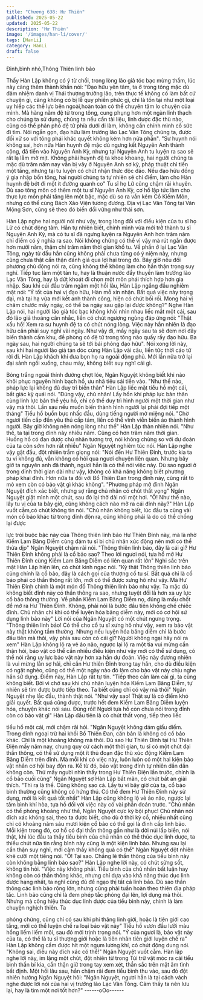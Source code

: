 ```yaml
---
title: "Chương 638: Hư Thiên"
published: 2025-05-22
updated: 2025-05-22
description: 'Hư Thiên'
image: '/images/han-li/cover/'
tags: [HanLi]
category: HanLi
draft: false
---
```


Đỉnh,bình nhỏ,Thông Thiên
linh bảo

Thấy Hàn Lập không có ý từ chối, trong lòng lão giả tóc bạc mừng
thầm, lúc này càng thêm thành khẩn nói:
"Đạo hữu yên tâm, ta ở trong tông mặc dù đảm nhiệm danh vị
Thái thượng trưởng lão, trên thực tế không có làm bất cứ chuyện
gì, càng không có bị lễ quy phiền phức gì, chỉ là tồn tại như một
loại uy hiếp các thế lực bên ngoài,hoàn toàn có thể chuyên tâm lo
chuyện của mình. Mà hàng năm đệ tử trong tông, cung phụng
hơn một ngàn linh thạch cho chúng ta sử dụng, chúng ta nếu cần
tài liệu, linh dược đặc thù nào, cũng có thể phân phó đệ tử phía
dưới đi làm, không cần chính mình cố sức đi tìm. Nói ngắn gọn,
đạo hữu làm trưởng lão Lạc Vân Tông chúng ta, được đối xử so
với tông phái khác quyết không kém hơn nửa phần".
"Sư huynh nói không sai, hơn nữa Hàn huynh đệ mặc dù ngưng
kết Nguyên Anh thành công, đã tiến vào Nguyên Anh Kỳ, nhưng
tại Nguyên Anh tu luyện ra sao sẽ rất lạ lẫm mờ mịt. Không phải
huynh đệ ta khoe khoang, hai người chúng ta mặc dù trăm năm
nay vẫn bị vây ở Nguyên Anh sơ kỳ, pháp thuật chỉ tiến một tầng,
nhưng tại tu luyện có chút nhận thức độc đáo. Nếu đạo hữu đồng
ý gia nhập bổn tông, hai người chúng ta tự nhiên sẽ chỉ điểm, làm
cho Hàn huynh đệ bớt đi một ít đường quanh co" Tu sĩ họ Lữ
cũng chậm rãi khuyên.
Dù sao tông môn có thêm một tu sĩ Nguyên Anh Kỳ, cơ hồ lập tức
làm cho thực lực môn phái tăng lên một bậc, mặc dù so ra vẫn
kém Cổ Kiếm Môn, nhưng có thể cùng Bách Xảo Viện tương
đương. Địa vị Lạc Vân Tông tại Vân Mộng Sơn, cũng sẽ theo đó
biến đổi vững như thái sơn.

Hàn Lập nghe hai người nói như vậy, trong lòng đối với điều kiện
của tu sĩ họ Lữ có chút động tâm. Hắn tự nhiên biết, chính mình
vừa mới trở thành tu sĩ Nguyên Anh Kỳ, mà có tu sĩ đã ngưng
luyện ra Nguyên Anh hơn trăm năm chỉ điểm có ý nghĩa ra sao.
Nói không chừng có thể vì vậy mà rút ngắn được hơn mười năm,
thậm chí trăm năm thời gian khổ tu.
Về phần ở lại Lạc Vân Tông, ngày từ đầu hắn cũng không phải
chưa từng có ý niệm này, nhưng cũng chưa thật cẩn thận đánh
giá qua lợi hại trong đó. Bây giờ nếu đối phương chủ động nói ra,
cũng không thể không làm cho hắn thận trọng suy nghĩ.
Tiếp tục làm một tán tu, hay là thuận nước đẩy thuyền làm trưởng
lão Lạc Vân Tông, hay là dứt khoát đi chọn một môn phái thích
hợp hơn gia nhập.
Sau khi cúi đầu trầm ngâm một hồi lâu, Hàn Lập ngẩng đầu
nghiêm mặt nói:
"Ý tốt của hai vị đạo hữu, Hàn mỗ xin nhận. Bất quá việc này
trọng đại, mà tại hạ vừa mới kết anh thành công, hiện có chút bối
rối. Mong hai vị châm chước mấy ngày, có thể ba ngày sau gặp lại
được không?"
Nghe Hàn Lập nói, hai người lão giả tóc bạc không khỏi nhìn
nhau liếc mắt một cái, sau đó lão giả thoáng cân nhắc, liền có
chút ngượng ngùng đáp ứng nói:
"Thật xấu hổ! Xem ra sư huynh đệ ta có chút nóng lòng. Việc này
hẳn nhiên là đạo hữu cần phải suy nghĩ vài ngày. Như vậy đi, mấy
ngày sau ta sẽ đem nơi đây biến thành cấm khu, đề phòng có đệ
tử trong tông nào quấy rầy đạo hữu. Ba ngày sau, hai người
chúng ta sẽ tới bái phỏng đạo hữu".
Nói xong lời này, sau khi hai người lão giả tán dóc cùng Hàn Lập
vài câu, liền tức thời cáo từ rời đi.
Hàn Lập khách khí đưa bọn họ ra ngoài động phủ. Mới lần nữa
trở lại đại sảnh ngồi xuống, chau mày, không biết suy nghĩ cái gì.

Bóng trắng ngoài thính đường chợt lóe, Ngân Nguyệt không biết
khi nào khôi phục nguyên hình bạch hồ, ưu nhã tiêu sái tiến vào.
"Như thế nào, pháp lực lại không đủ duy trì biến thân" Hàn Lập
liếc mặt tiểu hồ một cái, bất giác kỳ quái nói.
"Đúng vậy, chủ nhân! Lấy hồn khí pháp lực bản thân cùng linh lực
bản thể yêu hồ, chỉ có thể duy trì hình người một thời gian như
vậy mà thôi. Lần sau nếu muốn biến thành hình người lại phải đợi
tiếp một tháng" Tiểu hồ buồn bực nhấc đầu, dùng tiếng người mở
miệng nói.
"Chờ ngươi tiến cấp đến yêu thú cấp tám, liền có thể vĩnh viễn
biến ảo thành hình người. Bây giờ không nên nóng lòng như thế"
Hàn Lập thản nhiên nói.
"Như thế, ta tại trong đỉnh này nhiều năm. Cũng có hơn trăm năm
thời gian. Huống hồ có đan dược chủ nhân tương trợ, nói không
chừng so với dự đoán của ta còn sớm hơn rất nhiều" Ngân
Nguyệt nghiêm túc nói.
Hàn Lập nghe vậy gật đầu, đột nhiên trầm giọng nói:
"Nói đến Hư Thiên Đỉnh, trước kia ta tu vi không đủ, vẫn không có
hỏi qua ngươi chuyện liên quan. Nhưng bây giờ ta nguyên anh đã
thành, ngươi hẳn là có thể nói việc này. Dù sao ngươi ở trong đỉnh
thời gian dài như vậy, không có khả năng không biết phương pháp
khai đỉnh. Hơn nữa ta đối với Bổ Thiên Đan trong đỉnh này, cũng
rất tò mò xem còn có bảo vật gì khác không".
"Phương pháp mở đỉnh Ngân Nguyệt đích xác biết, nhưng sợ
rằng chủ nhân có chút thất vọng" Ngân Nguyệt giật mình một
chút, sau đó lại thở dài nói một hơi.
"Ồ! Như thế nào, lấy tu vị của ta bây giờ, cũng không cách nào
mở ra cái đỉnh này?" Hàn Lập vuốt cằm,có chút không tin nói.
"Chủ nhân không biết, lúc đầu ta cùng vài món cổ bảo khác từ
trong đỉnh độn ra, cũng không phải là do có thể chống lại được

lực trói buộc bậc này của Thông thiên linh bảo Hư Thiên Đỉnh này,
mà là nhờ Kiềm Lam Băng Diễm cùng đám tu sĩ bị chủ nhân xúc
động nên mới có thể thừa dịp" Ngân Nguyệt chậm rãi nói.
"Thông thiên linh bảo, đây là cái gì? Hư Thiên Đỉnh không phải là
cổ bảo sao? Theo lời ngươi nói, tựa hồ mở Hư Thiên Đỉnh cùng
Kiềm Lam Băng Diễm có liên quan rất lớn" Nghi sắc trên mặt Hàn
Lập hiện lên, có chút kinh ngạc nói.
"Kỳ thật Thông thiên linh bảo cũng chính là cổ bảo, đây là cách
gọi của thượng cổ tu sĩ. Bất quá chỉ là cổ bảo phải có thần thông
rất lớn, mới có thể được xưng hô như vậy. Mà Hư Thiên Đỉnh
chính là một món đồ Thông thiên linh bảo như vậy. Ta mặc dù
không biết đỉnh này có thần thông ra sao, nhưng tuyệt đối là hơn
xa uy lực cổ bảo thông thường. Về phần Kiềm Lam Băng Diễm
nọ, đúng là mấu chốt để mở ra Hư Thiên Đỉnh. Không, phải nói là
bước đầu tiên khống chế chiếc đỉnh. Chủ nhân chỉ khi có thể
luyện hóa băng diễm này, mới có cơ hội sử dụng linh bảo này" Lời
nói của Ngân Nguyệt có một chút ngưng trọng.
"Thông thiên linh bảo! Có thể cho cổ tu sĩ xưng hô như vậy, xem
ra bảo vật này thật không tầm thường. Nhưng nếu luyện hóa băng
diễm chỉ là bước đầu tiên mà thôi, vậy phía sau còn có cái gì?
Ngươi không ngại hãy nói ra xem" Hàn Lập không lộ ra vẻ ảo não,
ngược lại lộ ra một tia vui mừng cẩn thận hỏi, bảo vật có thể cần
nhiều điều kiện như vậy mới có thể sử dụng, có thể nói rằng uy
lực bảo vật này hơn xa hắn dự đoán. Việc này đương nhiên là vui
mừng lẫn sợ hãi, chỉ cần Hư thiên Đỉnh trong tay hắn, cho dù điều
kiện có ngặt nghèo, cũng có thể một ngày nào đó làm cho bảo vật
này chịu nghe hắn sử dụng. Điểm này, Hàn Lập rất tự tin.
"Tiếp theo cần làm cái gì, ta cũng không biết. Bởi vì chờ sau khi
chủ nhân luyện hóa Kiềm Lam Băng Diễm, tự nhiên sẽ tìm được
bước tiếp theo. Ta biết cũng chỉ có vậy mà thôi" Ngân Nguyệt nhẹ
lắc đầu, thành thật nói.
"Như vậy sao! Thật sự là có điểm khó giải quyết. Bất quá cũng
được, trước hết đem Kiềm Lam Băng Diễm luyện hóa, chuyện
khác nói sau. Đúng rồi! Ngươi tựa hồ còn chưa nói trong đỉnh còn
có bảo vật gì" Hàn Lập đầu tiên là có chút thất vọng, tiếp theo liếc

tiểu hồ một cái, mới chậm rãi hỏi.
"Ngân Nguyệt không dám giấu diếm. Trong đỉnh ngoại trừ hai khối
Bổ Thiên Đan, căn bản là không có cổ bảo khác. Chỉ là một
khoảng không mà thôi. Dù sao Hư Thiên Đỉnh tại Hư Thiên Điện
mấy năm nay, chung quy cứ cách một thời gian, tu sĩ có một chút
đại thần thông, có thể sử dụng một ít thủ đoạn đặc thù xúc động
Kiềm Lam Băng Diễm trên đỉnh. Mà mỗi khi có việc này, luôn luôn
có một hai kiện bảo vật nhân cơ hội bay độn ra. Kể từ đó, bảo vật
trong đỉnh tự nhiên dần dần không còn. Thứ mấy người nhìn thấy
trong Hư Thiên Điện lần trước, chính là cổ bảo cuối cùng" Ngân
Nguyệt sợ Hàn Lập bất mãn, có chút bất an giải thích.
"Thì ra là thế. Cũng không sao cả. Lấy tu vi bây giờ của ta, cổ bảo
bình thường cũng không có hứng thú. Có thể đem Hư Thiên Đỉnh
này sử dụng, mới là kết quả tốt nhất" Hàn Lập cũng không lộ vẻ
ảo não, ngược lại tâm bình khí hòa, tựa hồ đối với việc này có vài
phần đoán trước.
"Chủ nhân có thể phóng khoáng như thế, Ngân Nguyệt cực kỳ bội
phục! Chủ nhân nói đích xác không sai, theo ta được biết, cho dù
ở thời kỳ cổ, nhiều nhất cũng chỉ có khoảng năm sáu mươi kiện
cổ bảo có thể gọi là đỉnh cấp linh bảo. Mỗi kiện trong đó, cơ hồ có
đại thần thông gần như là dời núi lấp biển, nói thật, khi lúc đầu ta
thấy tiểu bình của chủ nhân có thể thúc dục linh dược, ta thiếu
chút nữa tin rằng bình này cũng là một kiện linh bảo. Nhưng sau
lại cẩn thận suy nghĩ, mới cảm thấy không quá có thể" Ngân
Nguyệt đột nhiên khẽ cười một tiếng nói.
"Ồ! Tại sao. Chẳng lẽ thần thông của tiểu bình này còn không
bằng linh bảo sao?" Hàn Lập nghe lời này, có chút sửng sốt,
không tin hỏi.
"Việc này không phải. Tiểu bình của chủ nhân bất luận hay không
còn có thần thông khác, nhưng chỉ dựa vào khả năng thúc dục
linh dược hạng nhất, ta nghĩ cũng đủ để ngạo thị tất cả linh bảo.
Dù sao thần thông các linh bảo rộng lớn, nhưng cũng phải tuần
hoàn theo thiên địa pháp tắc. Linh bảo cũng chỉ là đem phép tắc
phóng đại lên, lợi dụng mà thôi. Nhưng mà công hiệu thúc dục
linh dược của tiểu bình này, chính là làm chuyện nghịch thiên. Ta

phỏng chừng, cũng chỉ có sau khi phi thăng linh giới, hoặc là tiên
giới cao tầng, mới có thể luyện chế ra loại bảo vật này" Tiểu hồ
vươn đầu lưỡi màu hồng liếm liếm môi, sau đó mới trịnh trọng
nói.
"Ý của ngươi là, bảo vật này của ta, có thể là tu sĩ thượng giới
hoặc là tiên nhân tiên giới luyện chế ra" Hàn Lập không cầm được
hít một ngụm lương khí, có chút động dung nói.
"Không sai, điều này đích xác có thể!" Ngân Nguyệt vuốt cằm.
Hàn lập nghe lời này, im lặng một chút, đột nhiên từ trong Túi trữ
vật móc ra cái tiểu bình thần bí kia, cẩn thận giữ trong tay xem
xét, thần sắc trên mặt âm tình bất định.
Một hồi lâu sau, hắn chậm rãi đem tiểu bình thu vào, sau đó đột
nhiên hướng Ngân Nguyệt hỏi:
"Ngân Nguyệt, ngươi hẳn là tại cách vách nghe được lời nói của
hai vị trưởng lão Lạc Vân Tông. Cảm thấy ta nên lưu lại, hay là
tìm một nơi tốt hơn?"
------oOo------
